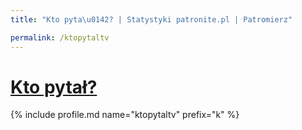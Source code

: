 ```yaml
---
title: "Kto pyta\u0142? | Statystyki patronite.pl | Patromierz"

permalink: /ktopytaltv
---
```


# [Kto pytał?](https://patronite.pl/ktopytaltv)

{% include profile.md name="ktopytaltv" prefix="k" %}
